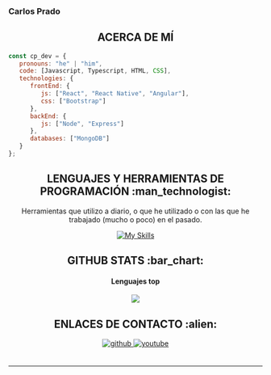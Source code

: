 ### Carlos Prado

<h2 align="center">ACERCA DE MÍ</h2>

```js
const cp_dev = {
   pronouns: "he" | "him",
   code: [Javascript, Typescript, HTML, CSS],
   technologies: {
      frontEnd: {
         js: ["React", "React Native", "Angular"],
         css: ["Bootstrap"]
      },
      backEnd: {
         js: ["Node", "Express"]
      },
      databases: ["MongoDB"]
   }
};
```

<h2 align="center">LENGUAJES Y HERRAMIENTAS DE PROGRAMACIÓN :man_technologist:</h2>

<p align="center">Herramientas que utilizo a diario, o que he utilizado o con las que he trabajado (mucho o poco) en el pasado.</p>

<div align="center">
 
[![My Skills](https://skillicons.dev/icons?i=html,css,bootstrap,react,angular,js,ts,nodejs,express,mongodb,git,postman)](https://skillicons.dev)

<h2 align="center">GITHUB STATS :bar_chart:</h2>

<!--
<h4 align="center">Visitor's count :eyes:</h4>

<p align="center"><img src="https://profile-counter.glitch.me/{cp-dev77}/count.svg" alt="cp-dev77 :: Visitor's Count" /></p>
-->
<h4 align="center">Lenguajes top</h4>

<p align="center"><img src="https://github-readme-stats.vercel.app/api/top-langs/?username=cp-dev77&langs_count=10&theme=tokyonight&layout=compact" /></p>

<h2 align="center">ENLACES DE CONTACTO :alien:</h2>
 
<div align="center">
<a href="https://github.com/https://github.com/cp-dev77" target="_blank">
<img src=https://img.shields.io/badge/github-%2324292e.svg?&style=for-the-badge&logo=github&logoColor=white alt=github style="margin-bottom: 5px;" />
</a>
<a href="https://www.youtube.com/channel/UC7Jz5Msn_LeKlKw4GjgiszQ" target="_blank">
<img src=https://img.shields.io/badge/youtube-%23EE4831.svg?&style=for-the-badge&logo=youtube&logoColor=white alt=youtube style="margin-bottom: 5px;" />
</a>
</div>  
<br>

---
